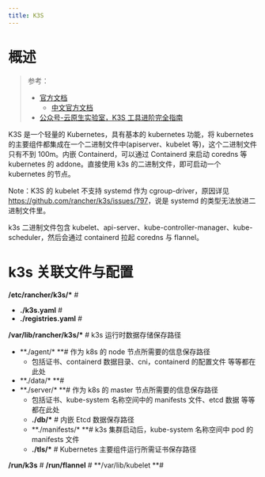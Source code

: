 ```yaml
---
title: K3S
---
```


# 概述

> 参考：
> - [官方文档](https://rancher.com/docs/k3s/latest/en/)
>   - [中文官方文档](https://docs.rancher.cn/k3s/)
> - [公众号-云原生实验室，K3S 工具进阶完全指南](https://mp.weixin.qq.com/s/ARhxWGypG0wepMqwTLH0mQ)

K3S 是一个轻量的 Kubernetes，具有基本的 kubernetes 功能，将 kubernetes 的主要组件都集成在一个二进制文件中(apiserver、kubelet 等)，这个二进制文件只有不到 100m。内嵌 Containerd，可以通过 Containerd 来启动 coredns 等 kubernetes 的 addone。直接使用 k3s 的二进制文件，即可启动一个 kubernetes 的节点。

Note：K3S 的 kubelet 不支持 systemd 作为 cgroup-driver，原因详见 <https://github.com/rancher/k3s/issues/797>，说是 systemd 的类型无法放进二进制文件里。

k3s 二进制文件包含 kubelet、api-server、kube-controller-manager、kube-scheduler，然后会通过 containerd 拉起 coredns 与 flannel。

# k3s 关联文件与配置

**/etc/rancher/k3s/\*** #

- **./k3s.yaml** #
- **./registries.yaml** #

**/var/lib/rancher/k3s/\*** # k3s 运行时数据存储保存路径

- **./agent/\* **# 作为 k8s 的 node 节点所需要的信息保存路径
  - 包括证书、containerd 数据目录、cni，containerd 的配置文件 等等都在此处
- **./data/\* **#
- **./server/\* **# 作为 k8s 的 master 节点所需要的信息保存路径
  - 包括证书、kube-system 名称空间中的 manifests 文件、etcd 数据 等等都在此处
  - **./db/\*** # 内嵌 Etcd 数据保存路径
  - **./manifests/\* **# k3s 集群启动后，kube-system 名称空间中 pod 的 manifests 文件
  - **./tls/\*** # Kubernetes 主要组件运行所需证书保存路径

**/run/k3s** #&#x20;
**/run/flannel** #&#x20;
**/var/lib/kubelet **#
